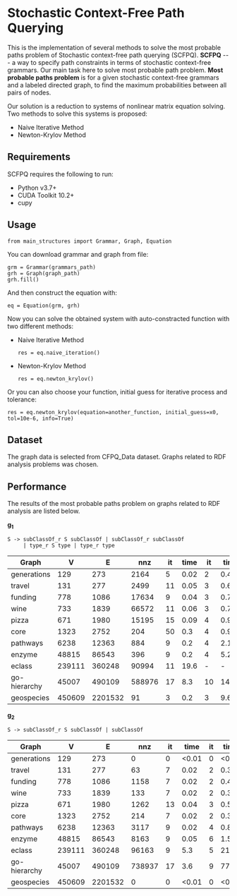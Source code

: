 # Stochastic Context-Free Path Querying

This is the implementation of several methods to solve the most probable paths problem of Stochastic context-free path querying (SCFPQ). **SCFPQ** --- a way to specify path constraints in terms of stochastic context-free grammars. Our main task here to solve most probable path problem. **Most probable paths problem** is for a given stochastic context-free grammars and a labeled directed graph, to find the maximum probabilities between all pairs of nodes.

Our solution is a reduction to systems of nonlinear matrix equation solving. Two methods to solve this systems is proposed:

- Naive Iterative Method
- Newton-Krylov Method


## Requirements 

SCFPQ requires the following to run:
- Python v3.7+
- CUDA Toolkit 10.2+
- cupy 

## Usage

```
from main_structures import Grammar, Graph, Equation
```
You can download grammar and graph from file:
```
grm = Grammar(grammars_path)
grh = Graph(graph_path)
grh.fill()
```
And then construct the equation with:
```
eq = Equation(grm, grh)
```
Now you can solve the obtained system with auto-constracted function with two different methods:
- Naive Iterative Method
    ```
    res = eq.naive_iteration()
    ```
- Newton-Krylov Method
    ```
    res = eq.newton_krylov()
    ```

Or you can also choose your function, initial guess for iterative process and tolerance:
```
res = eq.newton_krylov(equation=another_function, initial_guess=x0, tol=10e-6, info=True)
```

## Dataset

The graph data is selected from CFPQ_Data dataset. Graphs related to RDF analysis problems was chosen.

## Performance

The results of the most probable paths problem on graphs related to RDF analysis are listed below.

**g<sub>1</sub>**
```
S -> subClassOf_r S subClassOf | subClassOf_r subClassOf 
     | type_r S type | type_r type
```

| Graph        |   V    |    E    |  nnz   | it |  time  | it | time  |
|--------------|--------|---------|--------|----|--------|----|-------|
| generations  | 129    | 273     | 2164   | 5  | 0.02   | 2  | 0.4   |
| travel       | 131    | 277     | 2499   | 11 | 0.05   | 3  | 0.6   |
| funding      | 778    | 1086    | 17634  | 9  | 0.04   | 3  | 0.7   |
| wine         | 733    | 1839    | 66572  | 11 | 0.06   | 3  | 0.7   |
| pizza        | 671    | 1980    | 15195  | 15 | 0.09   | 4  | 0.9   |
| core         | 1323   | 2752    | 204    | 50 | 0.3    | 4  | 0.9   |
| pathways     | 6238   | 12363   | 884    | 9  | 0.2    | 4  | 2.1   |
| enzyme       | 48815  | 86543   | 396    | 9  | 0.2    | 4  | 5.2   |
| eclass       | 239111 | 360248  | 90994  | 11 | 19.6   | -  | -     |
| go-hierarchy | 45007  | 490109  | 588976 | 17 | 8.3    | 10 | 144.2 |
| geospecies   | 450609 | 2201532 | 91     | 3  | 0.2    | 3  | 9.6   |


**g<sub>2</sub>**
```
S -> subClassOf_r S subClassOf | subClassOf
```

| Graph        |   V    |    E    |  nnz   | it |  time | it | time  |
|--------------|--------|---------|--------|----|-------|----|-------|
| generations  | 129    | 273     | 0      | 0  | <0.01 | 0  | <0.01 |
| travel       | 131    | 277     | 63     | 7  | 0.02  | 2  | 0.3   |
| funding      | 778    | 1086    | 1158   | 7  | 0.02  | 2  | 0.4   |
| wine         | 733    | 1839    | 133    | 7  | 0.02  | 2  | 0.3   |
| pizza        | 671    | 1980    | 1262   | 13 | 0.04  | 3  | 0.5   |
| core         | 1323   | 2752    | 214    | 7  | 0.02  | 2  | 0.3   |
| pathways     | 6238   | 12363   | 3117   | 9  | 0.02  | 4  | 0.8   |
| enzyme       | 48815  | 86543   | 8163   | 9  | 0.05  | 6  | 1.5   |
| eclass       | 239111 | 360248  | 96163  | 9  | 5.3   | 5  | 213   |
| go-hierarchy | 45007  | 490109  | 738937 | 17 | 3.6   | 9  | 77.0  |
| geospecies   | 450609 | 2201532 | 0      | 0  | <0.01 | 0  | <0.01 |
